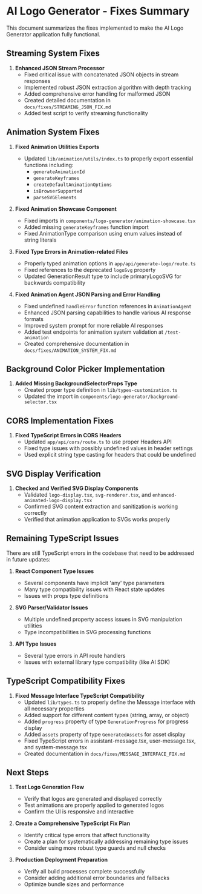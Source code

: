 # AI Logo Generator - Fixes Summary

This document summarizes the fixes implemented to make the AI Logo Generator application fully functional.

## Streaming System Fixes

1. **Enhanced JSON Stream Processor**
   - Fixed critical issue with concatenated JSON objects in stream responses
   - Implemented robust JSON extraction algorithm with depth tracking
   - Added comprehensive error handling for malformed JSON
   - Created detailed documentation in `docs/fixes/STREAMING_JSON_FIX.md`
   - Added test script to verify streaming functionality

## Animation System Fixes

1. **Fixed Animation Utilities Exports**

   - Updated `lib/animation/utils/index.ts` to properly export essential functions including:
     - `generateAnimationId`
     - `generateKeyframes`
     - `createDefaultAnimationOptions`
     - `isBrowserSupported`
     - `parseSVGElements`

2. **Fixed Animation Showcase Component**

   - Fixed imports in `components/logo-generator/animation-showcase.tsx`
   - Added missing `generateKeyframes` function import
   - Fixed AnimationType comparison using enum values instead of string literals

3. **Fixed Type Errors in Animation-related Files**

   - Properly typed animation options in `app/api/generate-logo/route.ts`
   - Fixed references to the deprecated `logoSvg` property
   - Updated GenerationResult type to include primaryLogoSVG for backwards compatibility

4. **Fixed Animation Agent JSON Parsing and Error Handling**
   - Fixed undefined `handleError` function references in `AnimationAgent`
   - Enhanced JSON parsing capabilities to handle various AI response formats
   - Improved system prompt for more reliable AI responses
   - Added test endpoints for animation system validation at `/test-animation`
   - Created comprehensive documentation in `docs/fixes/ANIMATION_SYSTEM_FIX.md`

## Background Color Picker Implementation

1. **Added Missing BackgroundSelectorProps Type**
   - Created proper type definition in `lib/types-customization.ts`
   - Updated the import in `components/logo-generator/background-selector.tsx`

## CORS Implementation Fixes

1. **Fixed TypeScript Errors in CORS Headers**
   - Updated `app/api/cors/route.ts` to use proper Headers API
   - Fixed type issues with possibly undefined values in header settings
   - Used explicit string type casting for headers that could be undefined

## SVG Display Verification

1. **Checked and Verified SVG Display Components**
   - Validated `logo-display.tsx`, `svg-renderer.tsx`, and `enhanced-animated-logo-display.tsx`
   - Confirmed SVG content extraction and sanitization is working correctly
   - Verified that animation application to SVGs works properly

## Remaining TypeScript Issues

There are still TypeScript errors in the codebase that need to be addressed in future updates:

1. **React Component Type Issues**

   - Several components have implicit 'any' type parameters
   - Many type compatibility issues with React state updates
   - Issues with props type definitions

2. **SVG Parser/Validator Issues**

   - Multiple undefined property access issues in SVG manipulation utilities
   - Type incompatibilities in SVG processing functions

3. **API Type Issues**
   - Several type errors in API route handlers
   - Issues with external library type compatibility (like AI SDK)

## TypeScript Compatibility Fixes

1. **Fixed Message Interface TypeScript Compatibility**
   - Updated `lib/types.ts` to properly define the Message interface with all necessary properties
   - Added support for different content types (string, array, or object)
   - Added `progress` property of type `GenerationProgress` for progress display
   - Added `assets` property of type `GeneratedAssets` for asset display
   - Fixed TypeScript errors in assistant-message.tsx, user-message.tsx, and system-message.tsx
   - Created documentation in `docs/fixes/MESSAGE_INTERFACE_FIX.md`

## Next Steps

1. **Test Logo Generation Flow**

   - Verify that logos are generated and displayed correctly
   - Test animations are properly applied to generated logos
   - Confirm the UI is responsive and interactive

2. **Create a Comprehensive TypeScript Fix Plan**

   - Identify critical type errors that affect functionality
   - Create a plan for systematically addressing remaining type issues
   - Consider using more robust type guards and null checks

3. **Production Deployment Preparation**
   - Verify all build processes complete successfully
   - Consider adding additional error boundaries and fallbacks
   - Optimize bundle sizes and performance

